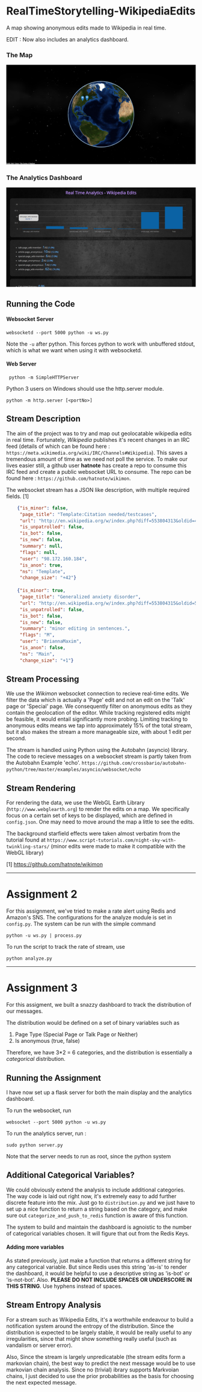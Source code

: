 # RealTimeStorytelling-WikipediaEdits
A map showing anonymous edits made to Wikipedia in real time.

EDIT : Now also includes an analytics dashboard.

### The Map
![alt tag](https://raw.githubusercontent.com/hellking4u/RealTimeStorytelling-WikipediaEdits/master/screen1.png)

### The Analytics Dashboard
![alt tag](https://raw.githubusercontent.com/hellking4u/RealTimeStorytelling-WikipediaEdits/master/screen2.png)
## Running the Code
#### Websocket Server
```
websocketd --port 5000 python -u ws.py
```
Note the ```-u``` after python. This forces python to work with unbuffered stdout, which is what we want when using it with websocketd.

#### Web Server
```
 python -m SimpleHTTPServer
```

Python 3 users on Windows should use the http.server module.

```
python -m http.server [<portNo>]
```

## Stream Description
The aim of the project was to try and map out geolocatable wikipedia edits in real time. Fortunately, *Wikipedia* publishes it's recent changes in an IRC feed (details of which can be found here : ```https://meta.wikimedia.org/wiki/IRC/Channels#Wikipedia```). This saves a tremendous amount of time as we need not poll the service. To make our lives easier still, a github user **hatnote** has create a repo to consume this IRC feed and create a public websocket URL to consume. The repo can be found here : ```https://github.com/hatnote/wikimon```.

The websocket stream has a JSON like description, with multiple required fields. [1]
```json
    {"is_minor": false,
     "page_title": "Template:Citation needed/testcases",
     "url": "http://en.wikipedia.org/w/index.php?diff=553804313&oldid=479472901",
     "is_unpatrolled": false,
     "is_bot": false,
     "is_new": false,
     "summary": null,
     "flags": null,
     "user": "98.172.160.184",
     "is_anon": true,
     "ns": "Template",
     "change_size": "+42"}
    
    {"is_minor": true,
     "page_title": "Generalized anxiety disorder",
     "url": "http://en.wikipedia.org/w/index.php?diff=553804315&oldid=553370901",
     "is_unpatrolled": false,
     "is_bot": false,
     "is_new": false,
     "summary": "minor editing in sentences.",
     "flags": "M",
     "user": "BriannaMaxim",
     "is_anon": false,
     "ns": "Main",
     "change_size": "+1"}
```
## Stream Processing
We use the *Wikimon* websocket connection to recieve real-time edits. We filter the data which is actually a 'Page' edit and not an edit on the 'Talk' page or 'Special' page. We consequently filter on anonymous edits as they contain the geolocation of the editor. While tracking registered edits might be feasible, it would entail significantly more probing. Limiting tracking to anonymous edits means we tap into approximately 15% of the total stream, but it also makes the stream a more manageable size, with about 1 edit per second.

The stream is handled using Python using the Autobahn (asyncio) library. The code to recieve messages on a websocket stream is partly taken from the Autobahn Example 'echo'. ```https://github.com/crossbario/autobahn-python/tree/master/examples/asyncio/websocket/echo```
## Stream Rendering
For rendering the data, we use the WebGL Earth Library (```http://www.webglearth.org```) to render the edits on a map.
We specifically focus on a certain set of keys to be displayed, which are defined in ```config.json```. One may need to move around the map a little to see the edits. 

The background starfield effects were taken almost verbatim from the tutorial found at ```https://www.script-tutorials.com/night-sky-with-twinkling-stars/``` (minor edits were made to make it compatible with the WebGL library)

[1] https://github.com/hatnote/wikimon

------------------------------------------------
# Assignment 2

For this assignment, we've tried to make a rate alert using Redis and Amazon's SNS. The configurations for the analyze module is set in `config.py`. The system can be run with the simple command

```
python -u ws.py | process.py
```

To run the script to track the rate of stream, use
```
python analyze.py
```
------------------------------------------------
# Assignment 3

For this assigment, we built a snazzy dashboard to track the distribution of our messages.

The distribution would be defined on a set of binary variables such as 
1. Page Type (Special Page or Talk Page or Neither)
2. Is anonymous (true, false)

Therefore, we have 3*2 = 6 categories, and the distribution is essentially a *categorical* distribution.

## Running the Assignment
I have now set up a flask server for both the main display and the analytics dashboard.

To run the websocket, run
```
websocket --port 5000 python -u ws.py
```

To run the analytics server, run :

```
sudo python server.py
```
Note that the server needs to run as root, since the python system 
## Additional Categorical Variables?
We could obviously extend the analysis to include additional categories. The way code is laid out right now, it's extremely easy to add further discrete feature into the mix. Just go to `distribution.py` and we just have to set up a nice function to return a string based on the category, and make sure out `categorize_and_push_to_redis` function is aware of this function.

The system to build and maintain the dashboard is agnoistic to the number of categorical variables chosen. It will figure that out from the Redis Keys.

#### Adding more variables
As stated previously, just make a function that returns a different string for any categorical variable. But since Redis uses this string 'as-is' to render the dashboard, it would be helpful to use a descriptive string as 'is-bot' or 'is-not-bot'. Also. **PLEASE DO NOT INCLUDE SPACES OR UNDERSCORE IN THIS STRING**. Use hyphens instead of spaces.

## Stream Entropy Analysis

For a stream such as Wikipedia Edits, it's a worthwhile endeavour to build a notification system around the entropy of the distribution. Since the distribution is expected to be largely stable, it would be really useful to any irregularities, since that might show something really useful (such as vandalism or server error).

Also, Since the stream is largely unpredicatable (the stream edits form a markovian chain), the best way to predict the next message would be to use markovian chain analysis. Since no (trivial) ibrary supports Markvoian chains, I just decided to use the prior probabilities as the basis for choosing the next expected message.
